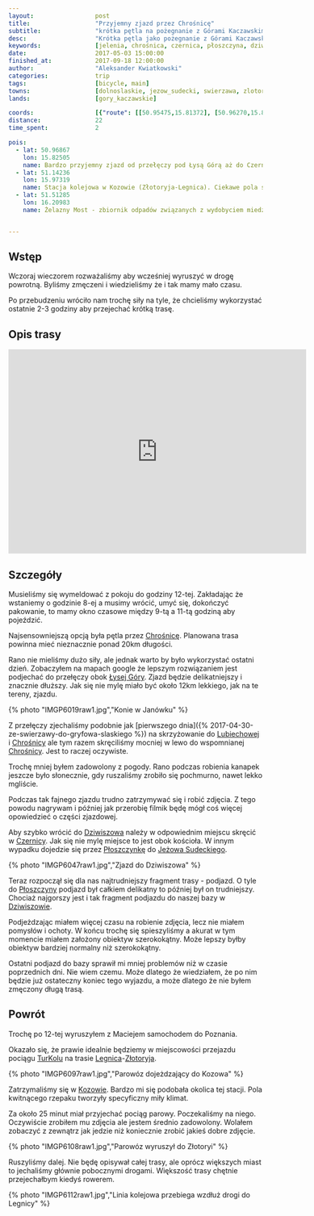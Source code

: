 ```yaml
---
layout:                 post
title:                  "Przyjemny zjazd przez Chrośnicę"
subtitle:               "krótka pętla na pożegnanie z Górami Kaczawskimi"
desc:                   "Krótka pętla jako pożegnanie z Górami Kaczawskimi i Kotliną Jeleniogórską."
keywords:               [jelenia, chrośnica, czernica, płoszczyna, dziwiszów, poranek]
date:                   2017-05-03 15:00:00
finished_at:            2017-09-18 12:00:00
author:                 "Aleksander Kwiatkowski"
categories:             trip
tags:                   [bicycle, main]
towns:                  [dolnoslaskie, jezow_sudecki, swierzawa, zlotoryja]
lands:                  [gory_kaczawskie]

coords:                 [{"route": [[50.95475,15.81372], [50.96270,15.82925], [50.96767,15.82719], [50.97994,15.78780], [50.99280,15.76960], [50.99858,15.75003], [50.98982,15.73390], [50.97902,15.72222], [50.96788,15.72832], [50.95675,15.75784], [50.94810,15.77716], [50.94128,15.79552], [50.94983,15.80754], [50.95491,15.81243]], "type": "bicycle"}]
distance:               22
time_spent:             2

pois:
  - lat: 50.96867
    lon: 15.82505
    name: Bardzo przyjemny zjazd od przełęczy pod Łysą Górą aż do Czernicy. 300m w dół na odległości 12km.
  - lat: 51.14236
    lon: 15.97319
    name: Stacja kolejowa w Kozowie (Złotoryja-Legnica). Ciekawe pola są w jej okolicy.  
  - lat: 51.51285
    lon: 16.20983
    name: Żelazny Most - zbiornik odpadów związanych z wydobyciem miedzi. Niedaleko Rudny.


---
```


[wiki-chrosnica]: https://pl.wikipedia.org/wiki/Chro%C5%9Bnica_(wojew%C3%B3dztwo_dolno%C5%9Bl%C4%85skie)
[wiki-lysa-gora]: https://pl.wikipedia.org/wiki/%C5%81ysa_G%C3%B3ra_(G%C3%B3ry_Kaczawskie)
[wiki-lubiechowa]: https://pl.wikipedia.org/wiki/Lubiechowa
[wiki-dziwiszow]: https://pl.wikipedia.org/wiki/Dziwisz%C3%B3w
[wiki-czernica]: https://pl.wikipedia.org/wiki/Czernica_(powiat_jeleniog%C3%B3rski)
[wiki-ploszczynka]: https://pl.wikipedia.org/wiki/P%C5%82oszczynka
[wiki-jezow-sudecki]: https://pl.wikipedia.org/wiki/Je%C5%BC%C3%B3w_Sudecki
[wiki-ploszczyna]: https://pl.wikipedia.org/wiki/P%C5%82oszczyna
[wiki-legnica]: https://pl.wikipedia.org/wiki/Legnica
[wiki-zlotoryja]: https://pl.wikipedia.org/wiki/Z%C5%82otoryja
[wiki-kozow]: https://pl.wikipedia.org/wiki/Koz%C3%B3w_(wojew%C3%B3dztwo_dolno%C5%9Bl%C4%85skie)

[turkol]: http://www.turkol.pl/

Wstęp
-----

Wczoraj wieczorem rozważaliśmy aby wcześniej wyruszyć w drogę powrotną.
Byliśmy zmęczeni i wiedzieliśmy że i tak mamy mało czasu.

Po przebudzeniu wróciło nam trochę siły na tyle, że chcieliśmy wykorzystać ostatnie
2-3 godziny aby przejechać krótką trasę.

Opis trasy
----------

<iframe height='405' width='590' frameborder='0' allowtransparency='true' scrolling='no' src='https://www.strava.com/activities/968774736/embed/68d3a11f6df827df4074c0acedc98428a3232d8a'></iframe>

Szczegóły
---------

Musieliśmy się wymeldować z pokoju do godziny 12-tej. Zakładając że wstaniemy
o godzinie 8-ej a musimy wrócić, umyć się, dokończyć pakowanie, to mamy
okno czasowe między 9-tą a 11-tą godziną aby pojeździć.

Najsensowniejszą opcją była pętla przez [Chrośnicę][wiki-chrosnica].
Planowana trasa powinna mieć nieznacznie ponad 20km długości.

Rano nie mieliśmy dużo siły, ale jednak warto by było wykorzystać ostatni dzień.
Zobaczyłem na mapach google że lepszym rozwiązaniem jest
podjechać do przełęczy obok [Łysej Góry][wiki-lysa-gora].
Zjazd będzie delikatniejszy i znacznie dłuższy. Jak się nie mylę
miało być około 12km lekkiego, jak na te tereny, zjazdu.

{% photo "IMGP6019raw1.jpg","Konie w Janówku" %}

Z przełęczy zjechaliśmy podobnie jak
[pierwszego dnia]({% 2017-04-30-ze-swierzawy-do-gryfowa-slaskiego %}) na skrzyżowanie do [Lubiechowej][wiki-lubiechowa] i
[Chrośnicy][wiki-chrosnica] ale tym razem skręciliśmy mocniej w lewo
do wspomnianej [Chrośnicy][wiki-chrosnica]. Jest to raczej oczywiste.

Trochę mniej byłem zadowolony z pogody. Rano podczas robienia kanapek jeszcze
było słonecznie, gdy ruszaliśmy zrobiło się pochmurno, nawet
lekko mgliście.

Podczas tak fajnego zjazdu trudno zatrzymywać się i robić zdjęcia. Z tego powodu
nagrywam i później jak przerobię filmik będę mógł coś więcej opowiedzieć o
części zjazdowej.

Aby szybko wrócić do [Dziwiszowa][wiki-dziwiszow] należy w odpowiednim miejscu
skręcić w [Czernicy][wiki-czernica]. Jak się nie mylę miejsce to jest obok kościoła.
W innym wypadku dojedzie się przez [Płoszczynkę][wiki-ploszczynka] do
[Jeżowa Sudeckiego][wiki-jezow-sudecki].

{% photo "IMGP6047raw1.jpg","Zjazd do Dziwiszowa" %}

Teraz rozpoczął się dla nas najtrudniejszy fragment trasy - podjazd. O tyle do
[Płoszczyny][wiki-ploszczyna] podjazd był całkiem delikatny to później
był on trudniejszy. Chociaż najgorszy jest i tak fragment podjazdu do naszej
bazy w [Dziwiszowie][wiki-dziwiszow].

Podjeżdzając miałem więcej czasu na robienie zdjęcia, lecz nie miałem
pomysłów i ochoty. W końcu trochę się spieszyliśmy a akurat w tym momencie miałem
założony obiektyw szerokokątny. Może lepszy byłby obiektyw bardziej normalny
niż szerokokątny.

Ostatni podjazd do bazy sprawił mi mniej problemów niż w czasie poprzednich dni.
Nie wiem czemu. Może dlatego że wiedziałem, że po nim będzie już ostateczny
koniec tego wyjazdu, a może dlatego że nie byłem zmęczony długą trasą.

Powrót
------

Trochę po 12-tej wyruszyłem z Maciejem samochodem do Poznania.

Okazało się, że prawie idealnie będziemy w miejscowości przejazdu pociągu
[TurKolu][turkol] na trasie [Legnica][wiki-legnica]-[Złotoryja][wiki-zlotoryja].

{% photo "IMGP6097raw1.jpg","Parowóz dojeżdzający do Kozowa" %}

Zatrzymaliśmy się w [Kozowie][wiki-kozow]. Bardzo mi się podobała okolica tej
stacji. Pola kwitnącego rzepaku tworzyły specyficzny miły klimat.

Za około 25 minut miał przyjechać pociąg parowy. Poczekaliśmy na niego.
Oczywiście zrobiłem mu zdjęcia ale jestem średnio zadowolony. Wolałem zobaczyć
z zewnątrz jak jedzie niż koniecznie zrobić jakieś dobre zdjęcie.

{% photo "IMGP6108raw1.jpg","Parowóz wyruszył do Złotoryi" %}

Ruszyliśmy dalej. Nie będę opisywał całej trasy, ale oprócz większych miast
to jechaliśmy głównie pobocznymi drogami. Większość trasy chętnie przejechałbym
kiedyś rowerem.

{% photo "IMGP6112raw1.jpg","Linia kolejowa przebiega wzdłuż drogi do Legnicy" %}
